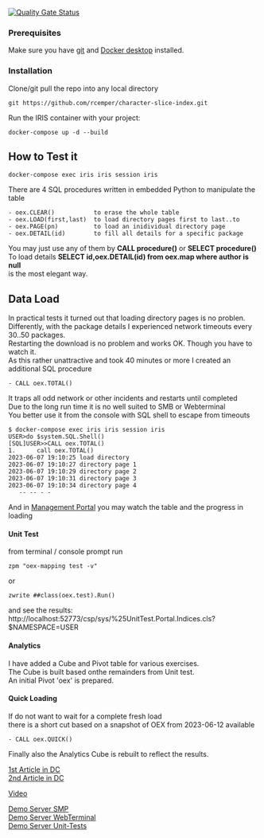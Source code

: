 [![Quality Gate Status](https://community.objectscriptquality.com/api/project_badges/measure?project=intersystems_iris_community%2FOEX-mapping&metric=alert_status)](https://community.objectscriptquality.com/dashboard?id=intersystems_iris_community%2FOEX-mapping)   
### Prerequisites
Make sure you have [git](https://git-scm.com/book/en/v2/Getting-Started-Installing-Git) and [Docker desktop](https://www.docker.com/products/docker-desktop) installed.

### Installation 
Clone/git pull the repo into any local directory
```
git https://github.com/rcemper/character-slice-index.git
```
Run the IRIS container with your project: 
```
docker-compose up -d --build
```
## How to Test it
```
docker-compose exec iris iris session iris
```

There are 4 SQL procedures written in embedded Python to manipulate the table    
````
- oex.CLEAR()           to erase the whole table   
- oex.LOAD(first,last)  to load directory pages first to last..to   
- oex.PAGE(pn)          to load an inidividual directory page   
- oex.DETAIL(id)        to fill all details for a specific package   
````
You may just use any of them by **CALL procedure()** or **SELECT procedure()**  
To load details  **SELECT id,oex.DETAIL(id) from oex.map where author is null**    
is the most elegant way.  

## Data Load 
In practical tests it turned out that loading directory pages is no problen.   
Differently, with the package details I experienced network timeouts every 30..50 packages.   
Restarting the download is no problem and works OK. Though you have to watch it.   
As this rather unattractive and took 40 minutes or more I created an additional SQL procedure   
````
- CALL oex.TOTAL()  
````
It traps all odd network or other incidents and restarts until completed   
Due to the long run time it is no well suited to SMB or Webterminal   
You better use it from the console with SQL shell to escape from timeouts   
````
$ docker-compose exec iris iris session iris
USER>do $system.SQL.Shell()
[SQL]USER>>CALL oex.TOTAL()
1.      call oex.TOTAL()
2023-06-07 19:10:25 load directory
2023-06-07 19:10:27 directory page 1
2023-06-07 19:10:29 directory page 2
2023-06-07 19:10:31 directory page 3
2023-06-07 19:10:34 directory page 4
   -- -- - - 
````
And in [Management Portal](http://localhost:42773/csp/sys/UtilHome.csp) 
you may watch the table and the progress in loading   


#### Unit Test
from terminal / console prompt run  
````
zpm "oex-mapping test -v"
````
or
````
zwrite ##class(oex.test).Run()
````
and see the results:  
http://localhost:52773/csp/sys/%25UnitTest.Portal.Indices.cls?$NAMESPACE=USER

#### Analytics
I have added a Cube and Pivot table for various exercises.   
The Cube is built based onthe remainders from Unit test.    
An initial Pivot 'oex' is prepared.   

#### Quick Loading
If do not want to wait for a complete fresh load     
there is a short cut based on a snapshot of OEX from 2023-06-12 available    
````
- CALL oex.QUICK()  
````
Finally also the Analytics Cube is rebuilt to reflect the results.  

[1st Article in DC](https://community.intersystems.com/post/oex-mapping)    
[2nd Article in DC](https://community.intersystems.com/post/oex-mapping-2)    
 
[Video](https://youtu.be/c5MOQMCfNRQ)    

[Demo Server SMP](https://oex-mapping.demo.community.intersystems.com/csp/sys/UtilHome.csp?$NAMESPACE=USER)   
[Demo Server WebTerminal](https://oex-mapping.demo.community.intersystems.com/terminal/)    
[Demo Server Unit-Tests](https://oex-mapping.demo.community.intersystems.com/csp/sys/%25UnitTest.Portal.Indices.cls?Index=2&$NAMESPACE=USER)        
